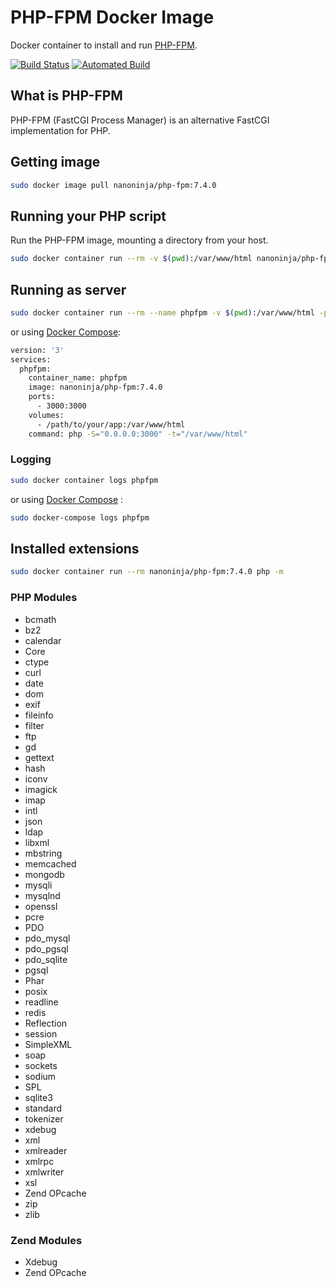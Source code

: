 # PHP-FPM Docker Image

Docker container to install and run [PHP-FPM](https://php-fpm.org/).

[![Build Status](https://travis-ci.org/nanoninja/php-fpm.svg?branch=master)](https://travis-ci.org/nanoninja/php-fpm) [![Automated Build](https://img.shields.io/docker/automated/jrottenberg/ffmpeg.svg)](https://hub.docker.com/r/nanoninja/php-fpm/builds/)

## What is PHP-FPM

PHP-FPM (FastCGI Process Manager) is an alternative FastCGI implementation for PHP.

## Getting image

```sh
sudo docker image pull nanoninja/php-fpm:7.4.0
```

## Running your PHP script

Run the PHP-FPM image, mounting a directory from your host.

```sh
sudo docker container run --rm -v $(pwd):/var/www/html nanoninja/php-fpm:7.4.0 php index.php
```

## Running as server

```sh
sudo docker container run --rm --name phpfpm -v $(pwd):/var/www/html -p 3000:3000 nanoninja/php-fpm:7.4.0 php -S="0.0.0.0:3000" -t="/var/www/html"
```

or using [Docker Compose](https://docs.docker.com/compose/):

```sh
version: '3'
services:
  phpfpm:
    container_name: phpfpm
    image: nanoninja/php-fpm:7.4.0
    ports:
      - 3000:3000
    volumes:
      - /path/to/your/app:/var/www/html
    command: php -S="0.0.0.0:3000" -t="/var/www/html"
```

### Logging

```sh
sudo docker container logs phpfpm
```

or using [Docker Compose](https://docs.docker.com/compose/) :

```sh
sudo docker-compose logs phpfpm
```

## Installed extensions

```bash
sudo docker container run --rm nanoninja/php-fpm:7.4.0 php -m
```

### PHP Modules

- bcmath
- bz2
- calendar
- Core
- ctype
- curl
- date
- dom
- exif
- fileinfo
- filter
- ftp
- gd
- gettext
- hash
- iconv
- imagick
- imap
- intl
- json
- ldap
- libxml
- mbstring
- memcached
- mongodb
- mysqli
- mysqlnd
- openssl
- pcre
- PDO
- pdo_mysql
- pdo_pgsql
- pdo_sqlite
- pgsql
- Phar
- posix
- readline
- redis
- Reflection
- session
- SimpleXML
- soap
- sockets
- sodium
- SPL
- sqlite3
- standard
- tokenizer
- xdebug
- xml
- xmlreader
- xmlrpc
- xmlwriter
- xsl
- Zend OPcache
- zip
- zlib

### Zend Modules
- Xdebug
- Zend OPcache